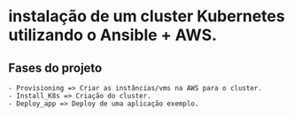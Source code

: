 # instalação de um cluster Kubernetes utilizando o Ansible + AWS.

## Fases do projeto
```
- Provisioning => Criar as instâncias/vms na AWS para o cluster.
- Install_K8s => Criação do cluster.
- Deploy_app => Deploy de uma aplicação exemplo.
```